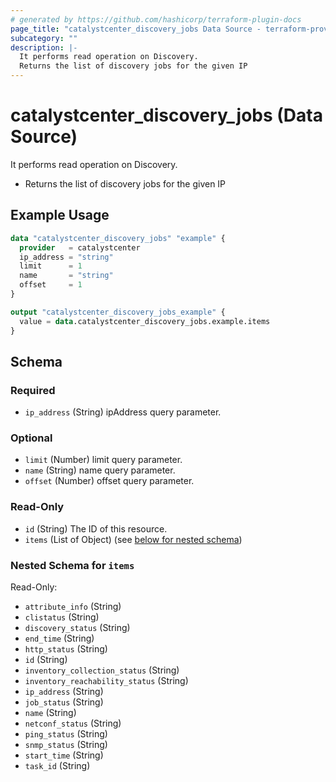 ```yaml
---
# generated by https://github.com/hashicorp/terraform-plugin-docs
page_title: "catalystcenter_discovery_jobs Data Source - terraform-provider-catalystcenter"
subcategory: ""
description: |-
  It performs read operation on Discovery.
  Returns the list of discovery jobs for the given IP
---
```


# catalystcenter_discovery_jobs (Data Source)

It performs read operation on Discovery.

- Returns the list of discovery jobs for the given IP

## Example Usage

```terraform
data "catalystcenter_discovery_jobs" "example" {
  provider   = catalystcenter
  ip_address = "string"
  limit      = 1
  name       = "string"
  offset     = 1
}

output "catalystcenter_discovery_jobs_example" {
  value = data.catalystcenter_discovery_jobs.example.items
}
```

<!-- schema generated by tfplugindocs -->
## Schema

### Required

- `ip_address` (String) ipAddress query parameter.

### Optional

- `limit` (Number) limit query parameter.
- `name` (String) name query parameter.
- `offset` (Number) offset query parameter.

### Read-Only

- `id` (String) The ID of this resource.
- `items` (List of Object) (see [below for nested schema](#nestedatt--items))

<a id="nestedatt--items"></a>
### Nested Schema for `items`

Read-Only:

- `attribute_info` (String)
- `clistatus` (String)
- `discovery_status` (String)
- `end_time` (String)
- `http_status` (String)
- `id` (String)
- `inventory_collection_status` (String)
- `inventory_reachability_status` (String)
- `ip_address` (String)
- `job_status` (String)
- `name` (String)
- `netconf_status` (String)
- `ping_status` (String)
- `snmp_status` (String)
- `start_time` (String)
- `task_id` (String)
